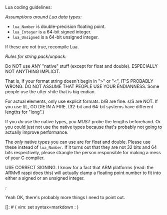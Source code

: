 Lua coding guidelines:

*Assumptions around Lua data types:*

* `lua_Number` is double-precision floating point.
* `lua_Integer` is a 64-bit signed integer.
* `lua_Unsigned` is a 64-bit unsigned integer.

If these are not true, recompile Lua.

*Rules for string.pack/unpack:*

Do NOT use ANY "native" stuff (except for float and double). ESPECIALLY NOT ANYTHING IMPLICIT.

That is, if your format string doesn't begin in ">" or "<", IT'S PROBABLY WRONG. DO NOT ASSUME THAT PEOPLE USE YOUR ENDIANNESS. Some people use the utter shite that is big endian.

For actual elements, only use explicit formats. b/B are fine. s/S are NOT. If you use l/L, GO DIE IN A FIRE. (32-bit and 64-bit systems have different lengths for "long".)

If you *do* use the native types, you *MUST* probe the lengths beforehand. Or you could just not use the native types because that's probably not going to actually improve performance.

The *only* native types you can use are for float and double. Please use these instead of `lua_Number`. If it turns out that they are not 32 bits and 64 bits respectively, please strangle the person responsible for making a mess of your C compiler.

USE CORRECT SIGNING. I know for a fact that ARM platforms (read: the ARMv6 raspi does this) will actually clamp a floating point number to fit into either a signed or an unsigned integer.

*:*

Yeah OK, there's probably more things I need to point out.

[]: # ( vim: set syntax=markdown : )

